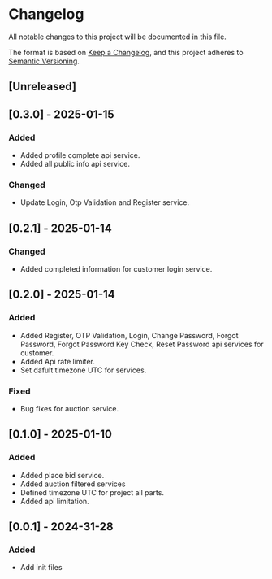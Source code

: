 # Changelog

All notable changes to this project will be documented in this file.

The format is based on [Keep a Changelog](https://keepachangelog.com/en/1.0.0/),
and this project adheres to [Semantic Versioning](https://semver.org/spec/v2.0.0.html).

## [Unreleased]

## [0.3.0] - 2025-01-15

### Added

- Added profile complete api service.
- Added all public info api service.

### Changed

- Update Login, Otp Validation and Register service.

## [0.2.1] - 2025-01-14

### Changed

- Added completed information for customer login service.

## [0.2.0] - 2025-01-14

### Added

- Added Register, OTP Validation, Login, Change Password, Forgot Password, Forgot Password Key Check, Reset Password api services for customer.
- Added Api rate limiter.
- Set dafult timezone UTC for services.

### Fixed

- Bug fixes for auction service.

## [0.1.0] - 2025-01-10

### Added

- Added place bid service.
- Added auction filtered services
- Defined timezone UTC for project all parts.
- Added api limitation.
  
## [0.0.1] - 2024-31-28

### Added

- Add init files
